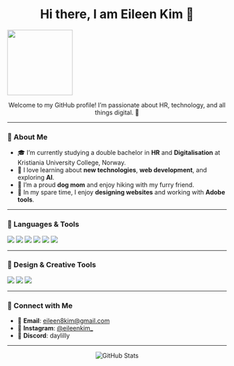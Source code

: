 <h1 align="center">Hi there, I am Eileen Kim 🎀</h1>
<img src="https://github.com/eileenkim-0/eileenkim-0/assets/158452147/f47c9a3c-d939-415f-8d85-e3c181e6ec94" height="150px">

<p align="center">Welcome to my GitHub profile! I’m passionate about HR, technology, and all things digital. 🩷</p>

---

### 🩷 About Me
- 🎓 I’m currently studying a double bachelor in **HR** and **Digitalisation** at Kristiania University College, Norway.
- 🌱 I love learning about **new technologies**, **web development**, and exploring **AI**.
- 🐶 I’m a proud **dog mom** and enjoy hiking with my furry friend.
- 🎨 In my spare time, I enjoy **designing websites** and working with **Adobe tools**.

---

### 🩷 Languages & Tools
<p align="left">
  <img src="https://img.shields.io/badge/MySQL-005C84?style=for-the-badge&logo=mysql&logoColor=white">
  <img src="https://img.shields.io/badge/HTML5-E34F26?style=for-the-badge&logo=html5&logoColor=white">
  <img src="https://img.shields.io/badge/CSS3-1572B6?style=for-the-badge&logo=css3&logoColor=white">
  <img src="https://img.shields.io/badge/JavaScript-F7DF1E?style=for-the-badge&logo=javascript&logoColor=black">
  <img src="https://img.shields.io/badge/React-61DAFB?style=for-the-badge&logo=react&logoColor=black">
  <img src="https://img.shields.io/badge/VS%20Code-0078D4?style=for-the-badge&logo=visual-studio-code&logoColor=white">
</p>

---

### 🩷 Design & Creative Tools
<p align="left">
  <img src="https://img.shields.io/badge/Adobe%20Photoshop-31A8FF?style=for-the-badge&logo=Adobe%20Photoshop&logoColor=black">
  <img src="https://img.shields.io/badge/Adobe%20Illustrator-FF9A00?style=for-the-badge&logo=Adobe%20Illustrator&logoColor=white">
  <img src="https://img.shields.io/badge/Canva-00C4CC?style=for-the-badge&logo=canva&logoColor=white">
</p>

---

### 🩷 Connect with Me
- 📧 **Email**: [eileen8kim@gmail.com](mailto:eileen8kim@gmail.com)
- 📸 **Instagram**: [@eileenkim_](https://www.instagram.com/eileenkim_)
- 🐾 **Discord**: daylilly

---

<p align="center">
  <img src="https://github-readme-stats.vercel.app/api?username=eileenkim-0&show_icons=true&theme=radical" alt="GitHub Stats">
</p>
